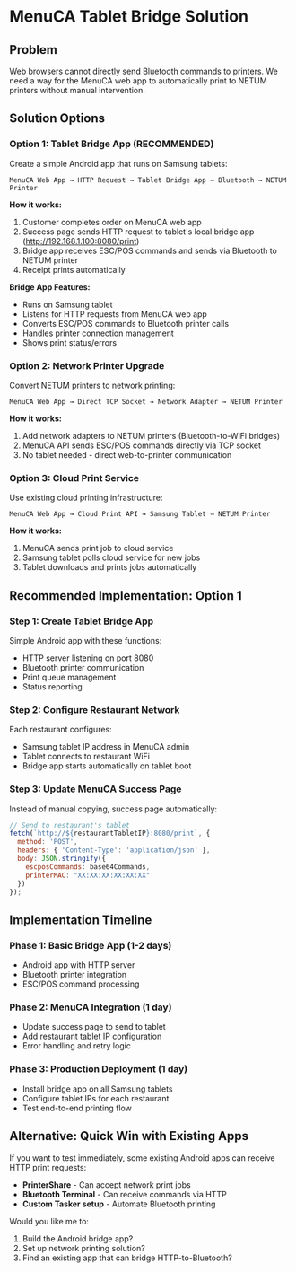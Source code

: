 # MenuCA Tablet Bridge Solution

## Problem
Web browsers cannot directly send Bluetooth commands to printers. We need a way for the MenuCA web app to automatically print to NETUM printers without manual intervention.

## Solution Options

### Option 1: Tablet Bridge App (RECOMMENDED)
Create a simple Android app that runs on Samsung tablets:

```
MenuCA Web App → HTTP Request → Tablet Bridge App → Bluetooth → NETUM Printer
```

**How it works:**
1. Customer completes order on MenuCA web app
2. Success page sends HTTP request to tablet's local bridge app (http://192.168.1.100:8080/print)
3. Bridge app receives ESC/POS commands and sends via Bluetooth to NETUM printer
4. Receipt prints automatically

**Bridge App Features:**
- Runs on Samsung tablet
- Listens for HTTP requests from MenuCA web app
- Converts ESC/POS commands to Bluetooth printer calls
- Handles printer connection management
- Shows print status/errors

### Option 2: Network Printer Upgrade
Convert NETUM printers to network printing:

```
MenuCA Web App → Direct TCP Socket → Network Adapter → NETUM Printer
```

**How it works:**
1. Add network adapters to NETUM printers (Bluetooth-to-WiFi bridges)
2. MenuCA API sends ESC/POS commands directly via TCP socket
3. No tablet needed - direct web-to-printer communication

### Option 3: Cloud Print Service
Use existing cloud printing infrastructure:

```
MenuCA Web App → Cloud Print API → Samsung Tablet → NETUM Printer
```

**How it works:**
1. MenuCA sends print job to cloud service
2. Samsung tablet polls cloud service for new jobs
3. Tablet downloads and prints jobs automatically

## Recommended Implementation: Option 1

### Step 1: Create Tablet Bridge App
Simple Android app with these functions:
- HTTP server listening on port 8080
- Bluetooth printer communication
- Print queue management
- Status reporting

### Step 2: Configure Restaurant Network
Each restaurant configures:
- Samsung tablet IP address in MenuCA admin
- Tablet connects to restaurant WiFi
- Bridge app starts automatically on tablet boot

### Step 3: Update MenuCA Success Page
Instead of manual copying, success page automatically:
```javascript
// Send to restaurant's tablet
fetch(`http://${restaurantTabletIP}:8080/print`, {
  method: 'POST',
  headers: { 'Content-Type': 'application/json' },
  body: JSON.stringify({
    escposCommands: base64Commands,
    printerMAC: "XX:XX:XX:XX:XX:XX"
  })
});
```

## Implementation Timeline

### Phase 1: Basic Bridge App (1-2 days)
- Android app with HTTP server
- Bluetooth printer integration
- ESC/POS command processing

### Phase 2: MenuCA Integration (1 day)
- Update success page to send to tablet
- Add restaurant tablet IP configuration
- Error handling and retry logic

### Phase 3: Production Deployment (1 day)  
- Install bridge app on all Samsung tablets
- Configure tablet IPs for each restaurant
- Test end-to-end printing flow

## Alternative: Quick Win with Existing Apps

If you want to test immediately, some existing Android apps can receive HTTP print requests:
- **PrinterShare** - Can accept network print jobs
- **Bluetooth Terminal** - Can receive commands via HTTP
- **Custom Tasker setup** - Automate Bluetooth printing

Would you like me to:
1. Build the Android bridge app?
2. Set up network printing solution?
3. Find an existing app that can bridge HTTP-to-Bluetooth?
